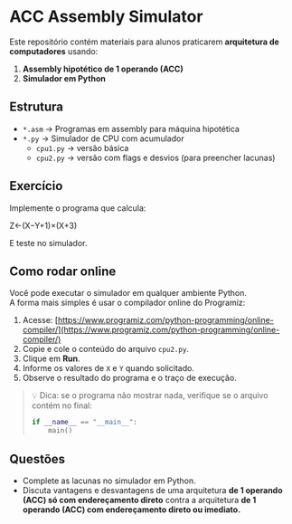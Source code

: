 # ACC Assembly Simulator

Este repositório contém materiais para alunos praticarem **arquitetura de computadores** usando:
1. **Assembly hipotético de 1 operando (ACC)**
2. **Simulador em Python**

## Estrutura
- `*.asm` → Programas em assembly para máquina hipotética
- `*.py` → Simulador de CPU com acumulador
  - `cpu1.py` → versão básica  
  - `cpu2.py` → versão com flags e desvios (para preencher lacunas)

## Exercício
Implemente o programa que calcula:

Z←(X−Y+1)×(X+3)

E teste no simulador.

## Como rodar online
Você pode executar o simulador em qualquer ambiente Python.  
A forma mais simples é usar o compilador online do Programiz:

1. Acesse: [https://www.programiz.com/python-programming/online-compiler/](https://www.programiz.com/python-programming/online-compiler/)
2. Copie e cole o conteúdo do arquivo `cpu2.py`.
3. Clique em **Run**.
4. Informe os valores de `X` e `Y` quando solicitado.
5. Observe o resultado do programa e o traço de execução.

> 💡 Dica: se o programa não mostrar nada, verifique se o arquivo contém no final:
> ```python
> if __name__ == "__main__":
>     main()
> ```

## Questões
- Complete as lacunas no simulador em Python.
- Discuta vantagens e desvantagens de uma arquitetura **de 1 operando (ACC) só com endereçamento direto** contra a arquitetura **de 1 operando (ACC) com endereçamento direto ou imediato.**
